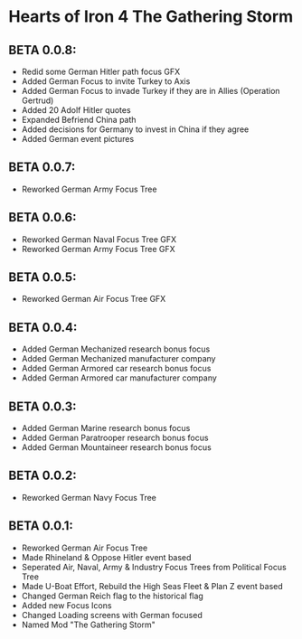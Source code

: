 # Hearts of Iron 4 The Gathering Storm
## BETA 0.0.8:
 - Redid some German Hitler path focus GFX
 - Added German Focus to invite Turkey to Axis
 - Added German Focus to invade Turkey if they are in Allies (Operation Gertrud)
 - Added 20 Adolf Hitler quotes
 - Expanded Befriend China path
 - Added decisions for Germany to invest in China if they agree
 - Added German event pictures
## BETA 0.0.7:
 - Reworked German Army Focus Tree
## BETA 0.0.6:
 - Reworked German Naval Focus Tree GFX
 - Reworked German Army Focus Tree GFX
## BETA 0.0.5:
 - Reworked German Air Focus Tree GFX
## BETA 0.0.4:
 - Added German Mechanized research bonus focus
 - Added German Mechanized manufacturer company
 - Added German Armored car research bonus focus
 - Added German Armored car manufacturer company
## BETA 0.0.3:
 - Added German Marine research bonus focus
 - Added German Paratrooper research bonus focus
 - Added German Mountaineer research bonus focus
## BETA 0.0.2:
 - Reworked German Navy Focus Tree
## BETA 0.0.1:
 - Reworked German Air Focus Tree
 - Made Rhineland & Oppose Hitler event based
 - Seperated Air, Naval, Army & Industry Focus Trees from Political Focus Tree
 - Made U-Boat Effort, Rebuild the High Seas Fleet & Plan Z event based
 - Changed German Reich flag to the historical flag
 - Added new Focus Icons
 - Changed Loading screens with German focused
 - Named Mod "The Gathering Storm"
